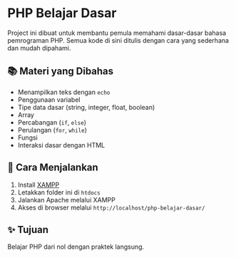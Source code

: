 # PHP Belajar Dasar

Project ini dibuat untuk membantu pemula memahami dasar-dasar bahasa pemrograman PHP. Semua kode di sini ditulis dengan cara yang sederhana dan mudah dipahami.

## 📚 Materi yang Dibahas
- Menampilkan teks dengan `echo`
- Penggunaan variabel
- Tipe data dasar (string, integer, float, boolean)
- Array
- Percabangan (`if`, `else`)
- Perulangan (`for`, `while`)
- Fungsi
- Interaksi dasar dengan HTML

## 🚀 Cara Menjalankan
1. Install [XAMPP](https://www.apachefriends.org/index.html)
2. Letakkan folder ini di `htdocs`
3. Jalankan Apache melalui XAMPP
4. Akses di browser melalui `http://localhost/php-belajar-dasar/`

## ✨ Tujuan
Belajar PHP dari nol dengan praktek langsung.
